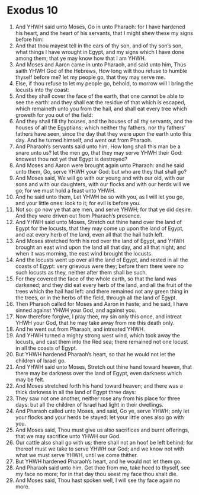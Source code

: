 ﻿# Exodus 10
1. And YHWH said unto Moses, Go in unto Pharaoh: for I have hardened his heart, and the heart of his servants, that I might shew these my signs before him: 
2. And that thou mayest tell in the ears of thy son, and of thy son’s son, what things I have wrought in Egypt, and my signs which I have done among them; that ye may know how that I am YHWH. 
3. And Moses and Aaron came in unto Pharaoh, and said unto him, Thus saith YHWH God of the Hebrews, How long wilt thou refuse to humble thyself before me? let my people go, that they may serve me. 
4. Else, if thou refuse to let my people go, behold, to morrow will I bring the locusts into thy coast: 
5. And they shall cover the face of the earth, that one cannot be able to see the earth: and they shall eat the residue of that which is escaped, which remaineth unto you from the hail, and shall eat every tree which groweth for you out of the field: 
6. And they shall fill thy houses, and the houses of all thy servants, and the houses of all the Egyptians; which neither thy fathers, nor thy fathers’ fathers have seen, since the day that they were upon the earth unto this day. And he turned himself, and went out from Pharaoh. 
7. And Pharaoh’s servants said unto him, How long shall this man be a snare unto us? let the men go, that they may serve YHWH their God: knowest thou not yet that Egypt is destroyed? 
8. And Moses and Aaron were brought again unto Pharaoh: and he said unto them, Go, serve YHWH your God: but who are they that shall go? 
9. And Moses said, We will go with our young and with our old, with our sons and with our daughters, with our flocks and with our herds will we go; for we must hold a feast unto YHWH. 
10. And he said unto them, Let YHWH be so with you, as I will let you go, and your little ones: look to it; for evil is before you. 
11. Not so: go now ye that are men, and serve YHWH; for that ye did desire. And they were driven out from Pharaoh’s presence. 
12.  And YHWH said unto Moses, Stretch out thine hand over the land of Egypt for the locusts, that they may come up upon the land of Egypt, and eat every herb of the land, even all that the hail hath left. 
13. And Moses stretched forth his rod over the land of Egypt, and YHWH brought an east wind upon the land all that day, and all that night; and when it was morning, the east wind brought the locusts. 
14. And the locusts went up over all the land of Egypt, and rested in all the coasts of Egypt: very grievous were they; before them there were no such locusts as they, neither after them shall be such. 
15. For they covered the face of the whole earth, so that the land was darkened; and they did eat every herb of the land, and all the fruit of the trees which the hail had left: and there remained not any green thing in the trees, or in the herbs of the field, through all the land of Egypt. 
16.  Then Pharaoh called for Moses and Aaron in haste; and he said, I have sinned against YHWH your God, and against you. 
17. Now therefore forgive, I pray thee, my sin only this once, and intreat YHWH your God, that he may take away from me this death only. 
18. And he went out from Pharaoh, and intreated YHWH. 
19. And YHWH turned a mighty strong west wind, which took away the locusts, and cast them into the Red sea; there remained not one locust in all the coasts of Egypt. 
20. But YHWH hardened Pharaoh’s heart, so that he would not let the children of Israel go. 
21.  And YHWH said unto Moses, Stretch out thine hand toward heaven, that there may be darkness over the land of Egypt, even darkness which may be felt. 
22. And Moses stretched forth his hand toward heaven; and there was a thick darkness in all the land of Egypt three days: 
23. They saw not one another, neither rose any from his place for three days: but all the children of Israel had light in their dwellings. 
24.  And Pharaoh called unto Moses, and said, Go ye, serve YHWH; only let your flocks and your herds be stayed: let your little ones also go with you. 
25. And Moses said, Thou must give us also sacrifices and burnt offerings, that we may sacrifice unto YHWH our God. 
26. Our cattle also shall go with us; there shall not an hoof be left behind; for thereof must we take to serve YHWH our God; and we know not with what we must serve YHWH, until we come thither. 
27.  But YHWH hardened Pharaoh’s heart, and he would not let them go. 
28. And Pharaoh said unto him, Get thee from me, take heed to thyself, see my face no more; for in that day thou seest my face thou shalt die. 
29. And Moses said, Thou hast spoken well, I will see thy face again no more. 
